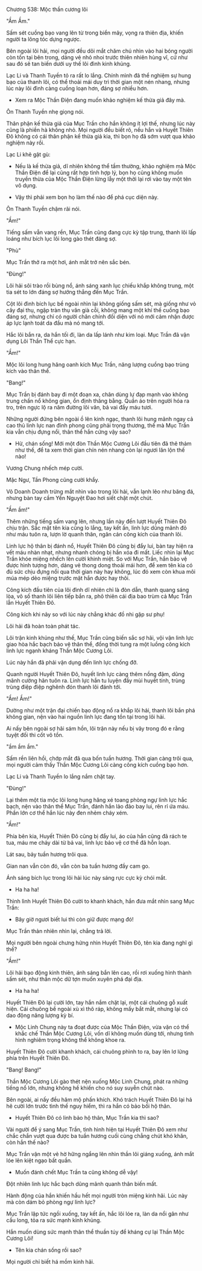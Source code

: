 




Chương 538: Mộc thần cương lôi


"Ầm Ầm."

Sấm sét cuồng bạo vang lên từ trong biển mây, vọng ra thiên địa, khiến người ta lông tóc dựng ngược.

Bên ngoài lôi hải, mọi người đều dõi mắt chăm chú nhìn vào hai bóng người còn tồn tại bên trong, dáng vẻ nhỏ nhoi trước thiên nhiên hùng vĩ, cứ như sau đó sẽ tan biến dưới uy thế lôi đình kinh khủng.

Lạc Li và Thanh Tuyền tỏ ra rất lo lắng. Chính mình đã thể nghiệm sự hung bạo của thanh lôi, có thể thoải mái duy trì thời gian một nén nhang, nhưng lúc này lôi đình càng cuồng loạn hơn, đáng sợ nhiều hơn.

- Xem ra Mộc Thần Điện đang muốn khảo nghiệm kế thừa giả đây mà.

Ôn Thanh Tuyền nhẹ giọng nói.

Thân phận kế thừa giả của Mục Trần cho hắn không ít lợi thế, nhưng lúc này cũng là phiền hà không nhỏ. Mọi người đều biết rõ, nếu hắn và Huyết Thiên Đô không có cái thân phận kế thừa giả kia, thì bọn họ đã sớm vượt qua khảo nghiệm này rồi.

Lạc Li khẽ gật gù:

- Nếu là kế thừa giả, dĩ nhiên không thể tầm thường, khảo nghiệm mà Mộc Thần Điện để lại cũng rất hợp tình hợp lý, bọn họ cũng không muốn truyền thừa của Mộc Thần Điện lừng lẫy một thời lại rơi vào tay một tên vô dụng.

- Vậy thì phải xem bọn họ làm thế nào để phá cục diện này.

Ôn Thanh Tuyền chậm rãi nói.

"Ầm!"

Tiếng sấm vẫn vang rền, Mục Trần cũng đang cực kỳ tập trung, thanh lôi lấp loáng như bích lục lôi long gào thét đáng sợ.

"Phù"

Mục Trần thở ra một hơi, ánh mắt trở nên sắc bén.

"Đùng!"

Lôi hải sôi trào rồi bùng nổ, ánh sáng xanh lục chiếu khắp không trung, một tia sét to lớn đáng sợ hướng thẳng đến Mục Trần.

Cột lôi đình bích lục bề ngoài nhìn lại không giống sấm sét, mà giống như vỏ cây đại thụ, ngập tràn thụ văn già cỗi, không mang một khí thế cuồng bạo đáng sợ, nhưng chỉ có người chân chính đối diện với nó mới cảm nhận được áp lực lạnh toát da đầu mà nó mang tới.

Hắc lôi bắn ra, da hắn tối đi, làn da lấp lánh như kim loại. Mục Trần đã vận dụng Lôi Thần Thể cực hạn.

"Ầm!"

Mộc lôi long hung hăng oanh kích Mục Trần, năng lượng cuồng bạo trùng kích vào thân thể.

"Bang!"

Mục Trần bị đánh bay đi một đoạn xa, chân dùng lự đạp mạnh vào không trung chấn nổ không gian, ổn định thăng bằng. Quần áo trên người hóa ra tro, trên ngực lộ ra năm đường lôi văn, bả vai đầy máu tươi.

Những người đứng bên ngoài ồ lên kinh ngạc, thanh lôi hung mãnh ngay cả cao thủ linh lực nan đỉnh phong cũng phải trọng thương, thế mà Mục Trần kia vẫn chịu đựng nổi, thân thể hắn cứng vậy sao?

- Hừ, chán sống! Mới một đòn Thần Mộc Cương Lôi đầu tiên đã thê thảm như thế, để ta xem thời gian chín nén nhang còn lại ngươi lăn lộn thế nào!

Vương Chung nhếch mép cười.

Mặc Ngư, Tần Phong cũng cười khẩy.

Võ Doanh Doanh trừng mắt nhìn vào trong lôi hải, vẫn lạnh lẽo như băng đá, nhưng bàn tay cầm Yển Nguyệt Đao hơi siết chặt một chút.

"Ầm ầm!"

Thêm những tiếng sấm vang lên, nhưng lần này đến lượt Huyết Thiên Đô chịu trận. Sắc mặt tên kia cũng lo lắng, tay kết ấn, linh lực dũng mãnh đỏ như máu tuôn ra, lượn lờ quanh thân, ngăn cản công kích của thanh lôi.

Linh lực hộ thân bị đánh nổ, Huyết Thiên Đô cũng bị đẩy lui, bàn tay hiện ra vết máu nhàn nhạt, nhưng nhanh chóng bị hắn xóa đi mất. Liếc nhìn lại Mục Trần khóe miệng nhếch lên cười khinh miệt. So với Mục Trần, hắn bảo vệ được hình tượng hơn, dáng vẻ thong dong thoải mái hơn, để xem tên kia có đủ sức chịu đựng nổi qua thời gian này hay không, lúc đó xem còn khua môi múa mép dẻo miệng trước mặt hắn được hay thôi.

Công kích đầu tiên của lôi đình dĩ nhiên chỉ là đòn dẫn, thanh quang sáng lòa, vô số thanh lôi liên tiếp bắn ra, phô thiên cái địa bao trùm cả Mục Trần lẫn Huyết Thiên Đô.

Công kích khi nãy so với lúc này chẳng khác đồ nhi gặp sư phụ!

Lôi hải đã hoàn toàn phát tác.

Lôi trận kinh khủng như thế, Mục Trần cũng biến sắc sợ hãi, vội vận linh lực giao hòa hắc bạch bảo vệ thân thể, đồng thời tung ra một luồng công kích linh lực ngạnh kháng Thần Mộc Cương Lôi.

Lúc này hắn đã phải vận dụng đến linh lực chống đỡ.

Quanh người Huyết Thiên Đô, huyết linh lực càng thêm nồng đậm, dũng mãnh cường hãn tuôn ra. Linh lực hắn tu luyện đầy mùi huyết tinh, trùng trùng điệp điệp nghênh đón thanh lôi đánh tới.

"Ầm! Ầm!"

Dường như một trận đại chiến bạo động nổ ra khắp lôi hải, thanh lôi bắn phá không gian, nện vào hai nguồn linh lực đang tồn tại trong lôi hải.

Ai nấy bên ngoài sợ hãi sám hồn, lôi trận này nếu bị vây trong đó e rằng tuyệt đối thi cốt vô tồn.

"ầm ầm ầm."

Sấm rền liên hồi, chớp mắt đã qua bốn tuần hương. Thời gian càng trôi qua, mọi người cảm thấy Thần Mộc Cương Lôi càng công kích cuồng bạo hơn.

Lạc Li và Thanh Tuyền lo lắng nắm chặt tay.

"Đùng!"

Lại thêm một tia mộc lôi long hung hăng xé toang phòng ngự linh lực hắc bạch, nện vào thân thể Mục Trần, đánh hắn lảo đảo bay lui, rên rỉ ứa máu. Phần lớn cơ thể hắn lúc này đen nhẻm cháy xém.

"Ầm!"

Phía bên kia, Huyết Thiên Đô cũng bị đẩy lui, áo của hắn cũng đã rách te tua, máu me chảy dài từ bả vai, linh lực bảo vệ cơ thể đã hỗn loạn.

Lát sau, bảy tuần hương trôi qua.

Gian nan vẫn còn đó, vẫn còn ba tuần hương đầy cam go.

Ánh sáng bích lục trong lôi hải lúc này sáng rực cực kỳ chói mắt.

- Ha ha ha!

Thình lình Huyết Thiên Đô cười to khanh khách, hắn đưa mắt nhìn sang Mục Trần:

- Bây giờ ngươi biết lui thì còn giữ được mạng đó!

Mục Trần thản nhiên nhìn lại, chẳng trả lời.

Mọi người bên ngoài chưng hửng nhìn Huyết Thiên Đô, tên kia đang nghĩ gì thế?

"Ầm!"

Lôi hải bạo động kinh thiên, ánh sáng bắn lên cao, rồi rơi xuống hình thành sấm sét, như thần mộc dữ tợn muốn xuyên phá đại địa.

- Ha ha ha!

Huyết Thiên Đô lại cười lớn, tay hắn nắm chặt lại, một cái chuông gỗ xuất hiện. Cái chuông bề ngoài xù xì thô ráp, không mấy bắt mắt, nhưng lại có dao động năng lượng kỳ bí.

- Mộc Linh Chung này ta đoạt được của Mộc Thần Điện, vừa vặn có thể khắc chế Thần Mộc Cương Lôi, vốn dĩ không muốn dùng tới, nhưng tình hình nghiêm trọng không thể không khoe ra.

Huyết Thiên Đô cười khanh khách, cái chuông phình to ra, bay lên lơ lửng phía trên Huyết Thiên Đô.

"Bang! Bang!"

Thần Mộc Cương Lôi gào thét nện xuống Mộc Linh Chung, phát ra những tiếng nổ lớn, nhưng không hề khiến cho nó suy suyễn chút nào.

Bên ngoài, ai nấy đều hâm mộ phấn khích. Khó trách Huyết Thiên Đô lại hả hê cười lớn trước tình thế nguy hiểm, thì ra hắn có bảo bối hộ thân.

- Huyết Thiên Đô có linh bảo hộ thân, Mục Trần kia thì sao?

Vài người để ý sang Mục Trần, tình hình hiện tại Huyết Thiên Đô xem như chắc chắn vượt qua được ba tuần hương cuối cùng chẳng chút khó khăn, còn hắn thế nào?

Mục Trần vận một vẻ hờ hững ngẩng lên nhìn thần lôi giáng xuống, ánh mắt lóe lên kiệt ngạo bất quần.

- Muốn đánh chết Mục Trần ta cũng không dễ vậy!

Đột nhiên linh lực hắc bạch dũng mãnh quanh thân biến mất.

Hành động của hắn khiến hầu hết mọi người tròn miệng kinh hãi. Lúc này mà còn dám bỏ phòng ngự linh lực?

Mục Trần lập tức ngồi xuống, tay kết ấn, hắc lôi lóe ra, làn da nổi gân như cầu long, tỏa ra sức mạnh kinh khủng.

Hắn muốn dùng sức mạnh thân thể thuần túy để kháng cự lại Thần Mộc Cương Lôi!

- Tên kia chán sống rồi sao?

Mọi người chỉ biết há mồm kinh hãi.




